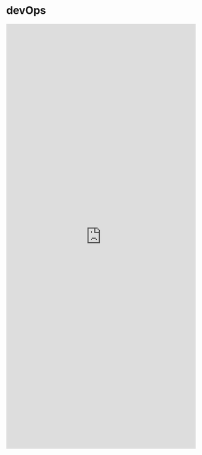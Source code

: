 # devOps
<iframe src="https://www.linkedin.com/embed/feed/update/urn:li:ugcPost:7011363236931366912" height="1131" width="504" frameborder="0" allowfullscreen="" title="Embedded post"></iframe>
